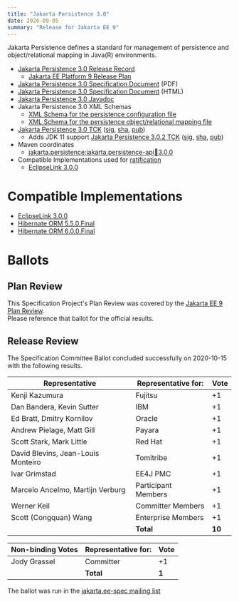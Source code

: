 ```yaml
---
title: "Jakarta Persistence 3.0"
date: 2020-09-05
summary: "Release for Jakarta EE 9"
---
```

Jakarta Persistence defines a standard for management of persistence
and object/relational mapping in Java(R) environments.

* [Jakarta Persistence 3.0 Release Record](https://projects.eclipse.org/projects/ee4j.jpa/releases/3.0-jakarta-persistence-api)
  * [Jakarta EE Platform 9 Release Plan](https://jakartaee.github.io/platform/jakartaee9/JakartaEE9ReleasePlan)
* [Jakarta Persistence 3.0 Specification Document](./jakarta-persistence-spec-3.0.pdf) (PDF)
* [Jakarta Persistence 3.0 Specification Document](./jakarta-persistence-spec-3.0.html) (HTML)
* [Jakarta Persistence 3.0 Javadoc](./apidocs)
* Jakarta Persistence 3.0 XML Schemas
  * [XML Schema for the persistence configuration file](https://jakarta.ee/xml/ns/persistence/persistence_3_0.xsd)
  * [XML Schema for the persistence object/relational mapping file](https://jakarta.ee/xml/ns/persistence/orm/orm_3_0.xsd)
* [Jakarta Persistence 3.0 TCK](https://download.eclipse.org/jakartaee/persistence/3.0/jakarta-persistence-tck-3.0.0.zip)  ([sig](https://download.eclipse.org/jakartaee/persistence/3.0/jakarta-persistence-tck-3.0.0.zip.sig),  [sha](https://download.eclipse.org/jakartaee/persistence/3.0/jakarta-persistence-tck-3.0.0.zip.sha256),  [pub](https://jakarta.ee/specifications/jakartaee-spec-committee.pub))
   * Adds JDK 11 support [Jakarta Persistence 3.0.2 TCK](https://download.eclipse.org/jakartaee/persistence/3.0/jakarta-persistence-tck-3.0.2.zip)  ([sig](https://download.eclipse.org/jakartaee/persistence/3.0/jakarta-persistence-tck-3.0.2.zip.sig),  [sha](https://download.eclipse.org/jakartaee/persistence/3.0/jakarta-persistence-tck-3.0.2.zip.sha256),  [pub](https://jakarta.ee/specifications/jakartaee-spec-committee.pub))
* Maven coordinates
  * [jakarta.persistence:jakarta.persistence-api:jar:3.0.0](https://search.maven.org/artifact/jakarta.persistence/jakarta.persistence-api/3.0.0/jar)
* Compatible Implementations used for [ratification](https://www.eclipse.org/projects/efsp/?version=1.2#efsp-ratification)
  * [EclipseLink 3.0.0](https://www.eclipse.org/eclipselink)


# Compatible Implementations

* [EclipseLink 3.0.0](https://www.eclipse.org/eclipselink)
* [Hibernate ORM 5.5.0.Final](https://hibernate.org/orm/releases/5.5/)
* [Hibernate ORM 6.0.0.Final](https://hibernate.org/orm/releases/6.0/)

# Ballots

## Plan Review

[//]: # (For Jakarta EE 9, the Platform Plan Review covered 95% of the Specification Projects.  For those Projects, just use the following statement in this Plan Review section:)

This Specification Project's Plan Review was covered by the [Jakarta EE 9 Plan Review](https://jakarta.ee/specifications/platform/9/).  
Please reference that ballot for the official results.

[//]: # (If your Project was required to do a standalone Plan Review...  You'll need to perform an official Plan Review ballot and record the results here.)

## Release Review

The Specification Committee Ballot concluded successfully on 2020-10-15 with the following results.

| Representative                     | Representative for: |  Vote  |
|------------------------------------|---------------------|--------|
| Kenji Kazumura                     | Fujitsu             |   +1   |
| Dan Bandera, Kevin Sutter          | IBM                 |   +1   |
| Ed Bratt, Dmitry Kornilov          | Oracle              |   +1   |
| Andrew Pielage, Matt Gill          | Payara              |   +1   |
| Scott Stark, Mark Little           | Red Hat             |   +1   |
| David Blevins, Jean-Louis Monteiro | Tomitribe           |   +1   |
| Ivar Grimstad                      | EE4J PMC            |   +1   |
| Marcelo Ancelmo, Martijn Verburg   | Participant Members |   +1   |
| Werner Keil                        | Committer Members   |   +1   |
| Scott (Congquan) Wang              | Enterprise Members  |   +1   |
|                                    | **Total**           | **10** |
		
		
		
| Non-binding Votes                  | Representative for: |  Vote  |
|------------------------------------|---------------------|--------|
| Jody Grassel                       | Committer           |   +1   |
|                                    | **Total**           |  **1** |

The ballot was run in the [jakarta.ee-spec mailing list](https://www.eclipse.org/lists/jakarta.ee-spec/msg00949.html)
